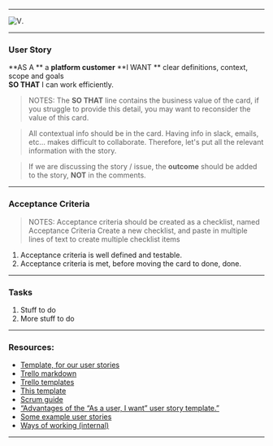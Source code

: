 
---

![V](https://uploads-ssl.webflow.com/5ab350b53c0d5f3d6462a20a/5ab350b53c0d5ff3f762a245_logo-white.svg).

---

### User Story

**AS A ** a **platform customer**
**I WANT ** clear definitions, context, scope and goals  
**SO THAT** I can work efficiently.

> NOTES: The **SO THAT** line contains the business value of the card, if you struggle to provide this detail, you may want to reconsider the value of this card.

>All contextual info should be in the card. Having info in slack, emails, etc... makes difficult to collaborate. Therefore, let's put all the relevant information with the story.

>If we are discussing the story / issue, the **outcome** should be added to the story, **NOT** in the comments.

---




### Acceptance Criteria

> NOTES: Acceptance criteria should be created as a checklist, named Acceptance Criteria
> Create a new checklist, and paste in multiple lines of text to create multiple checklist items

1. Acceptance criteria is well defined and testable.
1. Acceptance criteria is met, before moving the card to done, done.

---

### Tasks
1. Stuff to do
2. More stuff to do

---

### Resources:

* [Template, for our user stories](./trello-agile-template.md)
* [Trello markdown][1]
* [Trello templates][2]
* [This template][3]
* [Scrum guide][4]
* [“Advantages of the “As a user, I want” user story template.”][13]
* [Some example user stories][5]
* [Ways of working (internal)][8]

[1]: https://help.trello.com/article/821-using-markdown-in-trello
[2]: https://help.trello.com/article/800-creating-templates-for-cards-lists-and-boards
[3]: https://github.com/micklove/admin-stuff/blob/master/trello/README.md
[13]: http://www.mountaingoatsoftware.com/blog/advantages-of-the-as-a-user-i-want-user-story-template
[4]: http://scrumguides.org/scrum-guide.html
[5]: https://github.com/AlphaFounders/style-guide/blob/master/agile-user-story.md
[8]: https://github.com/telstra-cip/docs/blob/master/platform//wow.md

---